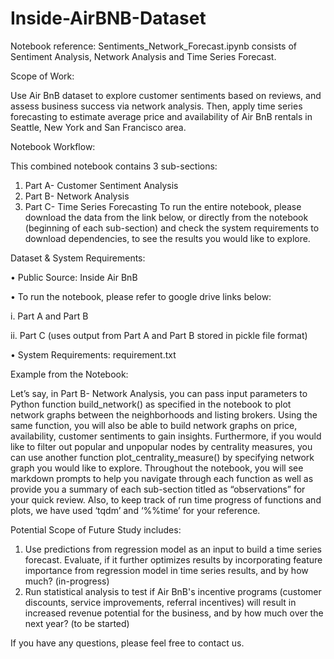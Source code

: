# Inside-AirBNB-Dataset

Notebook reference: Sentiments_Network_Forecast.ipynb consists of Sentiment Analysis, Network Analysis and Time Series Forecast. 

Scope of Work:

Use Air BnB dataset to explore customer sentiments based on reviews, and assess business success via network analysis. Then, apply time series forecasting to estimate average price and availability of Air BnB rentals in Seattle, New York and San Francisco area. 

Notebook Workflow: 

This combined notebook contains 3 sub-sections:
1.	Part A- Customer Sentiment Analysis
2.	Part B- Network Analysis
3.	Part C- Time Series Forecasting
To run the entire notebook, please download the data from the link below, or directly from the notebook (beginning of each sub-section) and check the system requirements to download dependencies, to see the results you would like to explore. 

Dataset & System Requirements:

•	Public Source: Inside Air BnB

•	To run the notebook, please refer to google drive links below:

  i. 	Part A and Part B
  
  ii.	Part C (uses output from Part A and Part B stored in pickle file format) 
  
•	System Requirements: requirement.txt

Example from the Notebook: 

Let’s say, in Part B- Network Analysis, you can pass input parameters to Python function build_network() as specified in the notebook to plot network graphs between the neighborhoods and listing brokers. Using the same function, you will also be able to build network graphs on price, availability, customer sentiments to gain insights. Furthermore, if you would like to filter out popular and unpopular nodes by centrality measures, you can use another function plot_centrality_measure() by specifying network graph you would like to explore. 
Throughout the notebook, you will see markdown prompts to help you navigate through each function as well as provide you a summary of each sub-section titled as “observations” for your quick review. 
Also, to keep track of run time progress of functions and plots, we have used ‘tqdm’ and ‘%%time’ for your reference. 

Potential Scope of Future Study includes: 

1. Use predictions from regression model as an input to build a time series forecast. Evaluate, if it further optimizes results by incorporating feature importance from regression model in time series results, and by how much? (in-progress)
2. Run statistical analysis to test if Air BnB's incentive programs (customer discounts, service improvements, referral incentives) will result in increased revenue potential for the business, and by how much over the next year? (to be started)  

If you have any questions, please feel free to contact us.  
